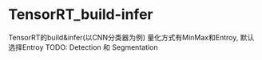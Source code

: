 # TensorRT_build-infer
TensorRT的build&amp;infer(以CNN分类器为例)
量化方式有MinMax和Entroy, 默认选择Entroy
TODO: Detection 和 Segmentation
